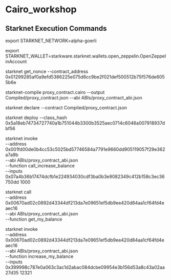 # Cairo_workshop

## Starknet Execution Commands

export STARKNET_NETWORK=alpha-goerli

export STARKNET_WALLET=starkware.starknet.wallets.open_zeppelin.OpenZeppelinAccount

starknet get_nonce --contract_address 0x01299285af0a9efd5386225e075d6cc9be2f021def500512b75f576de6055b6e

starknet-compile proxy_contract.cairo --output Compiled/proxy_contract.json --abi ABIs/proxy_contract_abi.json

starknet declare --contract Compiled/proxy_contract.json

starknet deploy --class_hash 0x5a18eb74734727740a1b751044b3300b3525aec0714c6046a007918937dbf56

starknet invoke \
 --address 0x001fd00de0b4cc53c5025bd57746584a7791e9660dd905119057f29e362a7a9b \
 --abi ABIs/proxy_contract_abi.json \
 --function call_increase_balance \
 --inputs 0x07a4b36b17474dcfb1e224934030cdf3ba0b3e9082349c412b158c3ec36750dd 1000

starknet call \
 --address 0x00670ad02c0892d43344df213da7e09651ef5db9ee420d84aa1cf64fd4eaec16 \
 --abi ABIs/proxy_contract_abi.json \
 --function get_my_balance

starknet invoke \
 --address 0x00670ad02c0892d43344df213da7e09651ef5db9ee420d84aa1cf64fd4eaec16 \
 --abi ABIs/proxy_contract_abi.json \
 --function increase_my_balance \
 --inputs 0x399998c787e0a063c3ac1d2abac084dcbe09954e3b156d53a8c43a02aa27d35 12321
